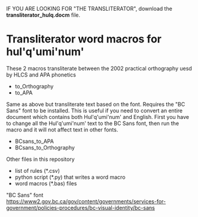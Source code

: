 
IF YOU ARE LOOKING FOR "THE TRANSLITERATOR", download the **transliterator_hulq.docm** file.


# Transliterator word macros for hul'q'umi'num'

These 2 macros transliterate between the 2002 practical orthography uesd by HLCS and APA phonetics
- to_Orthography
- to_APA

Same as above but transliterate text based on the font. Requires the "BC Sans" font to be installed. This is useful if you need to convert an entire document which contains both Hul'q'umi'num' and English. First you have to change all the Hul'q'umi'num' text to the BC Sans font, then run the macro and it will not affect text in other fonts.
- BCsans_to_APA
- BCsans_to_Orthography

Other files in this repository
- list of rules (*.csv)
- python script (*.py) that writes a word macro
- word macros (*.bas) files

"BC Sans" font
https://www2.gov.bc.ca/gov/content/governments/services-for-government/policies-procedures/bc-visual-identity/bc-sans
